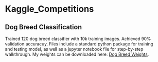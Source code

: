 # Kaggle_Competitions



## Dog Breed Classification
Trained 120 dog breed classifier with 10k training images. Achieved 90% validation accuracuy. Files include a standard python package for training and testing model, as well as a jupyter notebook file for step-by-step walkthrough. My weights can be downloaded here: [Dog Breed Weights](https://drive.google.com/file/d/1Hqm0nwG04Bm2fL8gOOutxZ9wDSTQsYI_/view?usp=sharing).
